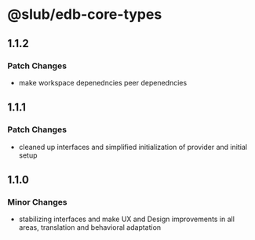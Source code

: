 # @slub/edb-core-types

## 1.1.2

### Patch Changes

- make workspace depenedncies peer depenedncies

## 1.1.1

### Patch Changes

- cleaned up interfaces and simplified initialization of provider and initial setup

## 1.1.0

### Minor Changes

- stabilizing interfaces and make UX and Design improvements in all areas, translation and behavioral adaptation
